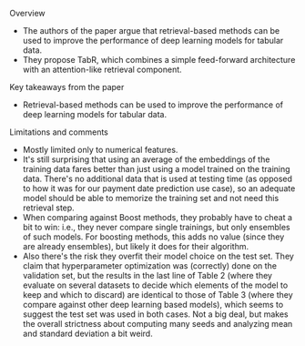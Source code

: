 Overview
- The authors of the paper argue that retrieval-based methods can be used to improve the performance of deep learning models for tabular data.
- They propose TabR, which combines a simple feed-forward architecture with an attention-like retrieval component.

Key takeaways from the paper
- Retrieval-based methods can be used to improve the performance of deep learning models for tabular data.

Limitations and comments
- Mostly limited only to numerical features.
- It's still surprising that using an average of the embeddings of the training data fares better than just using a model trained on the training data. There's no additional data that is used at testing time (as opposed to how it was for our payment date prediction use case), so an adequate model should be able to memorize the training set and not need this retrieval step.
- When comparing against Boost methods, they probably have to cheat a bit to win: i.e., they never compare single trainings, but only ensembles of such models. For boosting methods, this adds no value (since they are already ensembles), but likely it does for their algorithm.
- Also there's the risk they overfit their model choice on the test set. They claim that hyperparameter optimization was (correctly) done on the validation set, but the results in the last line of Table 2 (where they evaluate on several datasets to decide which elements of the model to keep and which to discard) are identical to those of Table 3 (where they compare against other deep learning based models), which seems to suggest the test set was used in both cases. Not a big deal, but makes the overall strictness about computing many seeds and analyzing mean and standard deviation a bit weird.
